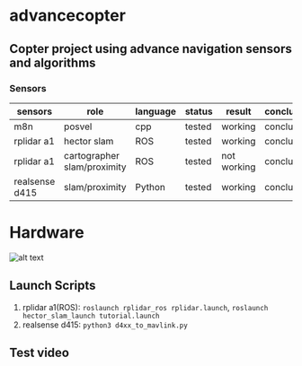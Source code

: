 # advancecopter


## Copter project using advance navigation sensors and algorithms 


### Sensors

sensors | role | language | status | result | conclusion
-----|----------|----------|----------------|----------------------|-----------------------
m8n | posvel  |cpp | tested | working | conclusion
rplidar a1 | hector slam | ROS | tested | working | conclusion
rplidar a1 | cartographer slam/proximity | ROS | tested | not working | conclusion
realsense d415 | slam/proximity | Python | tested | working | conclusion




# Hardware

![alt text](https://github.com/pkr-7/advancecopter/blob/main/IMG_20220527_155558.jpg "BeagleBone Blue")


## Launch Scripts
1. rplidar a1(ROS): `roslaunch rplidar_ros rplidar.launch`, `roslaunch hector_slam_launch tutorial.launch` 
2. realsense d415: `python3 d4xx_to_mavlink.py`




## Test video
